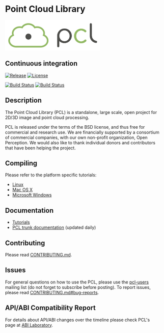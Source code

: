 # Point Cloud Library

<img src="pcl.png" align="center" height="100">

Continuous integration
----------------------
[![Release][release-image]][releases]
[![License][license-image]][license]

[release-image]: https://img.shields.io/badge/release-1.9.0-green.svg?style=flat
[releases]: https://github.com/PointCloudLibrary/pcl/releases

[license-image]: https://img.shields.io/badge/license-BSD-green.svg?style=flat
[license]: https://github.com/PointCloudLibrary/pcl/blob/master/LICENSE.txt

[![Build Status](https://travis-ci.com/PointCloudLibrary/pcl.svg?branch=master)](https://travis-ci.com/PointCloudLibrary/pcl)
[![Build Status](https://ci.appveyor.com/api/projects/status/oiep6oktpmuap7qr/branch/master?svg=true)](https://ci.appveyor.com/project/PointCloudLibrary/pcl/branch/master)

Description
-----------
The Point Cloud Library (PCL) is a standalone, large scale, open project for 2D/3D image and point cloud processing.

PCL is released under the terms of the BSD license, and thus free for commercial and research use. We are financially supported by a consortium of commercial companies, with our own non-profit organization, Open Perception. We would also like to thank individual donors and contributors that have been helping the project.

Compiling
---------
Please refer to the platform specific tutorials:
 - [Linux](http://www.pointclouds.org/documentation/tutorials/compiling_pcl_posix.php)
 - [Mac OS X](http://www.pointclouds.org/documentation/tutorials/compiling_pcl_macosx.php)
 - [Microsoft Windows](http://www.pointclouds.org/documentation/tutorials/compiling_pcl_windows.php)

Documentation
-------------
- [Tutorials](http://www.pointclouds.org/documentation/tutorials/)
- [PCL trunk documentation](http://docs.pointclouds.org/trunk/) (updated daily)

Contributing
------------
Please read [CONTRIBUTING.md](https://github.com/PointCloudLibrary/pcl/blob/master/CONTRIBUTING.md).

Issues
------
For general questions on how to use the PCL, please use the [pcl-users](http://www.pcl-users.org/) mailing list (do not forget to subscribe before posting).
To report issues, please read [CONTRIBUTING.md#bug-reports](https://github.com/PointCloudLibrary/pcl/blob/master/CONTRIBUTING.md#bug-reports).

API/ABI Compatibility Report
------
For details about API/ABI changes over the timeline please check PCL's page at [ABI Laboratory](https://abi-laboratory.pro/tracker/timeline/pcl/).
